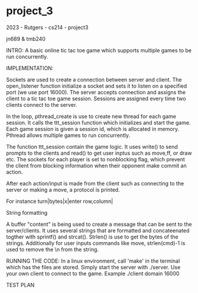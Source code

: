 # project_3
2023 - Rutgers - cs214 - project3

jn689 & tmb240

INTRO:
A basic online tic tac toe game which supports multiple games to be run concurrently.

IMPLEMENTATION:

Sockets are used to create a connection between server and client. The open_listener function initialize a socket and sets it to listen on a specified port (we use port 16000). The server accepts connection and assigns the client to a tic tac toe game session. Sessions are assigned every time two clients connect to the server.

In the loop, pthread_create is use to create new thread for each game session. It calls the ttt_session function which initializes and start the game. Each game session is given a session id, which is allocated in memory. Pthread allows multiple games to run concurrently.

The function ttt_session contain the game logic. It uses write() to send prompts to the clients and read() to get user inptus such as move,ff, or draw etc. The sockets for each player is set to nonblocking flag, which prevent the client from blocking information when their opponent make commit an action.

After each action/input is made from the client such as connecting to the server or making a move, a protocol is printed. 

For instance turn|bytes|x|enter row,column|

String formatting

A buffer "content" is being used to create a message that can be sent to the server/clients. It uses several strings that are formatted and concateenated togther with sprintf() and strcat(). Strlen() is use to get the bytes of the strings. Additionally for user inputs commands like move, strlen(cmd)-1 is used to remove the \n from the string.


RUNNING THE CODE:
In a linux environment, call 'make' in the terminal which has the files are stored. Simply start the server with ./server. Use your own client to connect to the game.
Example ./client domain 16000


TEST PLAN

